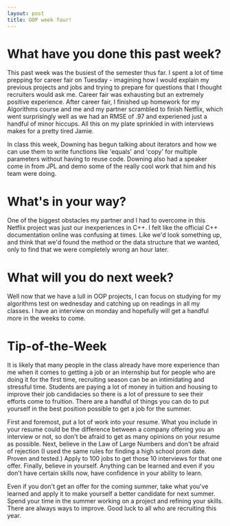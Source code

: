 ```yaml
---
layout: post
title: OOP week four!
---
```


# What have you done this past week?

This past week was the busiest of the semester thus far. I spent a lot of time prepping for career fair on Tuesday - imagining how I would explain my previous projects and jobs and trying to prepare for questions that I thought recruiters would ask me. Career fair was exhausting but an extremely positive experience. After career fair, I finished up homework for my Algorithms course and me and my partner scrambled to finish Netflix, which went surprisingly well as we had an RMSE of .97 and experiened just a handful of minor hiccups. All this on my plate sprinkled in with interviews makes for a pretty tired Jamie.

In class this week, Downing has begun talking about iterators and how we can use them to write functions like 'equals' and 'copy' for multiple parameters without having to reuse code. Downing also had a speaker come in from JPL and demo some of the really cool work that him and his team were doing.

# What's in your way?

One of the biggest obstacles my partner and I had to overcome in this Netflix project was just our inexperiences in C++. I felt like the official C++ documentation online was confusing at times. Like we'd look something up, and think that we'd found the method or the data structure that we wanted, only to find that we were completely wrong an hour later.

# What will you do next week?

Well now that we have a lull in OOP projects, I can focus on studying for my algorithms test on wednesday and catching up on readings in all my classes. I have an interview on monday and hopefully will get a handful more in the weeks to come.

# Tip-of-the-Week

It is likely that many people in the class already have more experience than me when it comes to getting a job or an internship but for people who are doing it for the first time, recruiting season can be an intimidating and stressful time. Students are paying a lot of money in tuition and housing to improve their job candidacies so there is a lot of pressure to see their efforts come to fruition. There are a handful of things you can do to put yourself in the best position possible to get a job for the summer. 

First and foremost, put a lot of work into your resume. What you include in your resume could be the difference between a company offering you an interview or not, so don't be afraid to get as many opinions on your resume as possible. Next, believe in the Law of Large Numbers and don't be afraid of rejection (I used the same rules for finding a high school prom date. Proven and tested.) Apply to 100 jobs to get those 10 interviews for that one offer. Finally, believe in yourself. Anything can be learned and even if you don't have certain skills now, have confidence in your ability to learn.

Even if you don't get an offer for the coming summer, take what you've learned and apply it to make yourself a better candidate for next summer. Spend your time in the summer working on a project and refining your skills. There are always ways to improve. Good luck to all who are recruiting this year.
